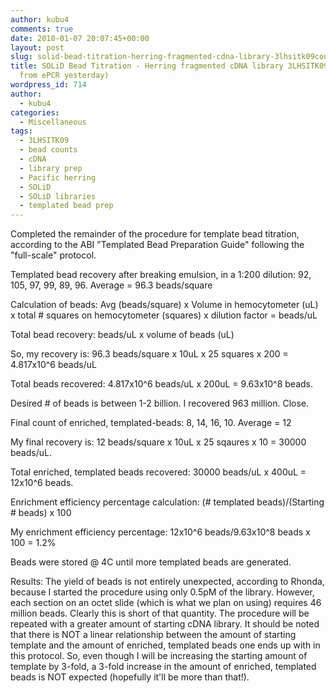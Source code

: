 ```yaml
---
author: kubu4
comments: true
date: 2010-01-07 20:07:45+00:00
layout: post
slug: solid-bead-titration-herring-fragmented-cdna-library-3lhsitk09continued-from-epcr-yesterday
title: SOLiD Bead Titration - Herring fragmented cDNA library 3LHSITK09(CONTINUED
  from ePCR yesterday)
wordpress_id: 714
author:
  - kubu4
categories:
  - Miscellaneous
tags:
  - 3LHSITK09
  - bead counts
  - cDNA
  - library prep
  - Pacific herring
  - SOLiD
  - SOLiD libraries
  - templated bead prep
---
```


Completed the remainder of the procedure for template bead titration, according to the ABI "Templated Bead Preparation Guide" following the "full-scale" protocol.

Templated bead recovery after breaking emulsion, in a 1:200 dilution: 92, 105, 97, 99, 89, 96. Average = 96.3 beads/square

Calculation of beads: Avg (beads/square) x Volume in hemocytometer (uL) x total # squares on hemocytometer (squares) x dilution factor = beads/uL

Total bead recovery: beads/uL x volume of beads (uL)

So, my recovery is: 96.3 beads/square x 10uL x 25 squares x 200 = 4.817x10^6 beads/uL

Total beads recovered: 4.817x10^6 beads/uL x 200uL = 9.63x10^8 beads.

Desired # of beads is between 1-2 billion. I recovered 963 million. Close.

Final count of enriched, templated-beads: 8, 14, 16, 10. Average = 12

My final recovery is: 12 beads/square x 10uL x 25 sqaures x 10 = 30000 beads/uL.

Total enriched, templated beads recovered: 30000 beads/uL x 400uL = 12x10^6 beads.

Enrichment efficiency percentage calculation: (# templated beads)/(Starting # beads) x 100

My enrichment efficiency percentage: 12x10^6 beads/9.63x10^8 beads x 100 = 1.2%

Beads were stored @ 4C until more templated beads are generated.

Results: The yield of beads is not entirely unexpected, according to Rhonda, because I started the procedure using only 0.5pM of the library. However, each section on an octet slide (which is what we plan on using) requires 46 million beads. Clearly this is short of that quantity. The procedure will be repeated with a greater amount of starting cDNA library. It should be noted that there is NOT a linear relationship between the amount of starting template and the amount of enriched, templated beads one ends up with in this protocol. So, even though I will be increasing the starting amount of template by 3-fold, a 3-fold increase in the amount of enriched, templated beads is NOT expected (hopefully it'll be more than that!).
